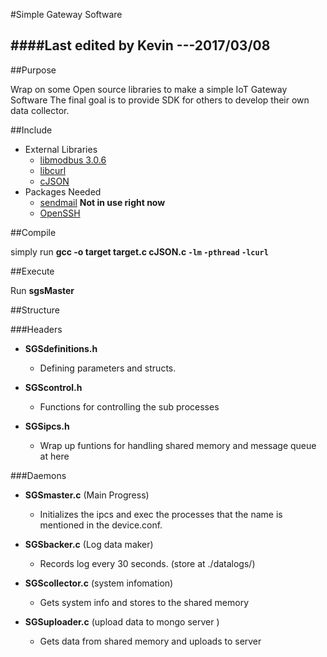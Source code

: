 #Simple Gateway Software

####Last edited by Kevin ---2017/03/08
---------------------------------------

##Purpose

  Wrap on some Open source libraries to make a simple IoT Gateway Software
  The final goal is to provide SDK for others to develop their own data collector.

##Include

* External Libraries
  * [libmodbus 3.0.6](https://github.com/stephane/libmodbus)
  * [libcurl](https://curl.haxx.se/)
  * [cJSON](https://github.com/DaveGamble/cJSON)
* Packages Needed
  * [sendmail](https://www.proofpoint.com/us/products/sendmail-sentrion) __Not in use right now__
  * [OpenSSH](https://www.openssh.com/)

##Compile

  simply run __gcc -o target target.c cJSON.c `-lm` `-pthread` `-lcurl`__

##Execute

  Run __sgsMaster__  
	 
##Structure

###Headers
* __SGSdefinitions.h__
  * Defining parameters and structs.

* __SGScontrol.h__
  * Functions for controlling the sub processes

* __SGSipcs.h__
  * Wrap up funtions for handling shared memory and message queue at here

###Daemons

* __SGSmaster.c__ (Main Progress)
  * Initializes the ipcs and exec the processes that the name is mentioned in the device.conf.

* __SGSbacker.c__ (Log data maker)
  * Records log every 30 seconds. (store at ./datalogs/)

* __SGScollector.c__ (system infomation)
  * Gets system info and stores to the shared memory

* __SGSuploader.c__ (upload data to mongo server )
  * Gets data from shared memory and uploads to server

	
